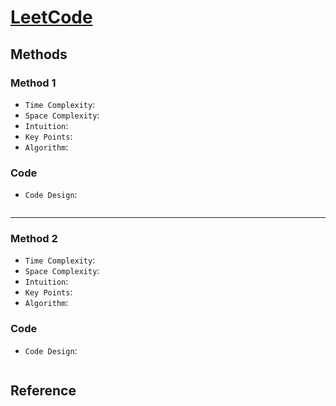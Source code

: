 # [LeetCode ]()

## Methods

### Method 1

* `Time Complexity`:
* `Space Complexity`:
* `Intuition`:
* `Key Points`:
* `Algorithm`:

### Code

* `Code Design`:

```java


```

----------------------

### Method 2

* `Time Complexity`:
* `Space Complexity`:
* `Intuition`:
* `Key Points`:
* `Algorithm`:

### Code

* `Code Design`:

```java


```

## Reference
